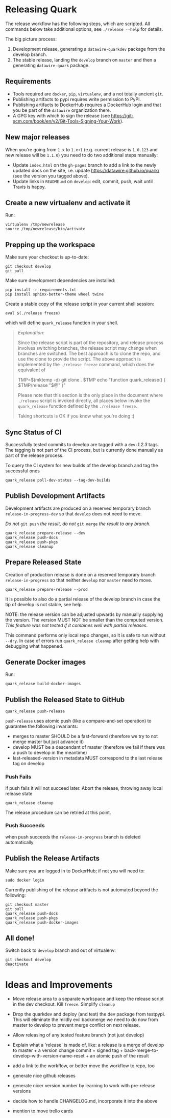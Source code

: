 # Releasing Quark #

The release workflow has the following steps, which are scripted.  All
commands below take additional options, see `./release --help` for
details.

The big picture process:

1. Development release, generating a `datawire-quarkdev` package from the
   develop branch.
2. The stable release, landing the `develop` branch on `master` and then a
   generating `datawire-quark` package.

## Requirements ##

* Tools required are `docker`, `pip`, `virtualenv`, and a not totally ancient
  `git`.
* Publishing artifacts to pypi requires write permission to PyPI.
* Publishing artifacts to DockerHub requires a DockerHub login and that you be
  part of the `datawire` organization there.
* A GPG key with which to sign the release (see
  https://git-scm.com/book/en/v2/Git-Tools-Signing-Your-Work).

## New major releases ##

When you're going from ``1.x`` to ``1.x+1`` (e.g. current release is ``1.0.123``
and new release will be ``1.1.0``) you need to do two additional steps manually:

* Update ``index.html`` on the ``gh-pages`` branch to add a link to the newly
  updated docs on the site, i.e. update https://datawire.github.io/quark/ (see
  the version you tagged above).
* Update links in ``README.md`` on ``develop``: edit, commit, push, wait until
  Travis is happy.


## Create a new virtualenv and activate it ##

Run:

    virtualenv /tmp/newrelease
    source /tmp/newrelease/bin/activate

## Prepping up the  workspace ##

Make sure your checkout is up-to-date:

    git checkout develop
    git pull

Make sure development dependencies are installed:

    pip install -r requirements.txt
    pip install sphinx-better-theme wheel twine

Create a stable copy of the release script in your current shell session:

    eval $(./release freeze)

which will define `quark_release` function in your shell.

> *Explanation:*
>
> Since the release script is part of the repository, and release process
> involves switching branches, the release script may change when
> branches are switched. The best approach is to clone the repo, and use
> the clone to provide the script.  The above approach is implemented by
> the `./release freeze` command, which does the equivalent of
>
>   TMP=$(mktemp -d)
>   git clone . $TMP
>   echo "function quark_release() { $TMP/release \"\$@\" }"
>
> Please note that this section is the only place in the document where
> `./release` script is invoked directly, all places below invoke the
> `quark_release` function defined by the `./release freeze`.
>
> Taking shortcuts is OK if you know what you're doing :)


## Sync Status of CI ##

Successfully tested commits to develop are tagged with a `dev-`_1.2.3_
tags. The tagging is not part of the CI process, but is currently done
manually as part of the release process.

To query the CI system for new builds of the develop branch and tag the successful ones

    quark_release poll-dev-status --tag-dev-builds

## Publish Development Artifacts ##

Development artifacts are produced on a reserved temporary branch
`release-in-progress-dev` so that `develop` does not need to move.

*Do not* `git push` *the result, do not* `git merge` *the result to any branch.*

    quark_release prepare-release --dev
    quark_release push-docs
    quark_release push-pkgs
    quark_release cleanup


## Prepare Released State ##

Creation of production release is done on a reserved temporary branch
`release-in-progress` so that neither `develop` nor `master` need to
move.

    quark_release prepare-release --prod

It is possible to also do a partial release of the
develop branch in case the tip of develop is not stable, see help.

NOTE: the release version can be adjusted upwards by manually
supplying the version. The version MUST NOT be smaller than the
computed version. *This feature was not tested if it combines well with
partial releases*.

This command performs only local repo changes, so it is safe to run
without `--dry`. In case of errors run `quark_release cleanup` after
getting help with debugging what happened.

## Generate Docker images ##

Run:

    quark_release build-docker-images

## Publish the Released State to GitHub ##

    quark_release push-release

`push-release` uses atomic push (like a compare-and-set operation) to
guarantee the following invariants:
- merges to master SHOULD be a fast-forward (therefore we try to not
merge master but just advance it)
- develop MUST be a descendant of master (therefore we fail if there
was a push to develop in the meantime)
- last-released-version in metadata MUST correspond to the last
release tag on develop

### Push Fails ###

if push fails it will not succeed later. Abort the release, throwing
away local release state

    quark_release cleanup

The release procedure can be retried at this point.

### Push Succeeds ###

when push succeeds the `release-in-progress` branch is deleted automatically

## Publish the Release Artifacts ##

Make sure you are logged in to DockerHub; if not you will need to:

    sudo docker login

Currently publishing of the release artifacts is not automated beyond
the following:

    git checkout master
    git pull
    quark_release push-docs
    quark_release push-pkgs
    quark_release push-docker-images

## All done! ##

Switch back to ``develop`` branch and out of virtualenv:

    git checkout develop
    deactivate


# Ideas and Improvements #

- Move release area to a separate workspace and keep the release
   script in the dev checkout. Kill `freeze`. Simplify `cleanup`

- Drop the quarkdev and deploy (and test) the dev package from
  testpypi. This will eliminate the mildly evil backmerge we need to
  do now from master to develop to prevent merge conflict on next
  release.

- Allow releasing of any tested feature branch (not just develop)

- Explain what a 'release' is made of, like:
  a release is a merge of develop to master + a version change
  commit + signed tag + back-merge-to-develop-with-version-name-reset +
  an atomic push of the result

- add a link to the workflow, or better move the workflow to repo, too

- generate nice github releases

- generate nicer version number by learning to work with pre-release
versions

- decide how to handle CHANGELOG.md, incorporate it into the above

- mention to move trello cards
